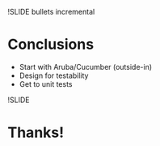 !SLIDE bullets incremental
# Conclusions
* Start with Aruba/Cucumber (outside-in)
* Design for testability
* Get to unit tests

!SLIDE
# Thanks!
